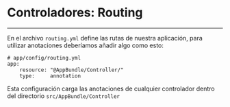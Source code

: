 # Controladores: Routing
------------------------

En el archivo `routing.yml` define las rutas de nuestra aplicación, para utilizar anotaciones deberíamos añadir algo como esto:

    # app/config/routing.yml
    app:
        resource: "@AppBundle/Controller/"
        type:     annotation

Esta configuración carga las anotaciones de cualquier controlador dentro del directorio `src/AppBundle/Controller`